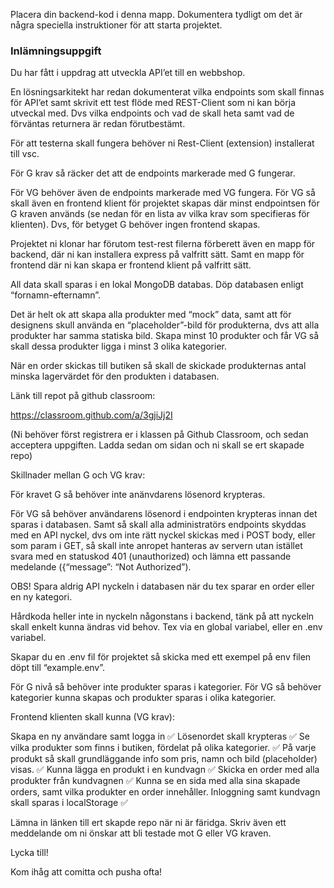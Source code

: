 Placera din backend-kod i denna mapp.
Dokumentera tydligt om det är några speciella instruktioner för att starta projektet.

### Inlämningsuppgift
Du har fått i uppdrag att utveckla API’et till en webbshop.

En lösningsarkitekt har redan dokumenterat vilka endpoints som skall finnas för API’et samt skrivit ett test flöde med REST-Client som ni kan börja utveckal med. Dvs vilka endpoints och vad de skall heta samt vad de förväntas returnera är redan förutbestämt. 

För att testerna skall fungera behöver ni Rest-Client (extension) installerat till vsc.

För G krav så räcker det att de endpoints markerade med G fungerar. 

För VG behöver även de endpoints markerade med VG fungera. För VG så skall även en frontend klient för projektet skapas där minst endpointsen för G kraven används (se nedan för en lista av vilka krav som specifieras för klienten). 
Dvs, för betyget G behöver ingen frontend skapas.

Projektet ni klonar har förutom test-rest filerna förberett även en mapp för backend, där ni kan installera express på valfritt sätt. Samt en mapp för frontend där ni kan skapa er frontend klient på valfritt sätt. 

All data skall sparas i en lokal MongoDB databas. Döp databasen enligt “fornamn-efternamn”.

Det är helt ok att skapa alla produkter med “mock” data, samt att för designens skull använda en “placeholder”-bild för produkterna, dvs att alla produkter har samma statiska bild. Skapa minst 10 produkter och får VG så skall dessa produkter ligga i minst 3 olika kategorier.

När en order skickas till butiken så skall de skickade produkternas antal minska lagervärdet för den produkten i databasen.

Länk till repot på github classroom:

https://classroom.github.com/a/3gjiJj2I

(Ni behöver först registrera er i klassen på Github Classroom, och sedan acceptera uppgiften. Ladda sedan om sidan och ni skall se ert skapade repo)

 

Skillnader mellan G och VG krav:

För kravet G så behöver inte anänvdarens lösenord krypteras. 

För VG så behöver användarens lösenord i endpointen krypteras innan det sparas i databasen. Samt så skall alla administratörs endpoints skyddas med en API nyckel, dvs om inte rätt nyckel skickas med i POST body, eller som param i GET, så skall inte anropet hanteras av servern utan istället svara med en statuskod 401 (unauthorized) och lämna ett passande medelande ({“message”: “Not Authorized”). 

 

OBS! Spara aldrig API nyckeln i databasen när du tex sparar en order eller en ny kategori.

Hårdkoda heller inte in nyckeln någonstans i backend, tänk på att nyckeln skall enkelt kunna ändras vid behov. Tex via en global variabel, eller en .env variabel.

Skapar du en .env fil för projektet så skicka med ett exempel på env filen döpt till “example.env”.

För G nivå så behöver inte produkter sparas i kategorier. För VG så behöver kategorier kunna skapas och produkter sparas i olika kategorier.

 

Frontend klienten skall kunna (VG krav):

Skapa en ny användare samt logga in ✅
Lösenordet skall krypteras ✅
Se vilka produkter som finns i butiken, fördelat på olika kategorier. ✅
På varje produkt så skall grundläggande info som pris, namn och bild (placeholder) visas. ✅
Kunna lägga en produkt i en kundvagn ✅
Skicka en order med alla produkter från kundvagnen ✅
Kunna se en sida med alla sina skapade orders, samt vilka produkter en order innehåller.
Inloggning samt kundvagn skall sparas i localStorage ✅

Lämna in länken till ert skapde repo när ni är färidga. Skriv även ett meddelande om ni önskar att bli testade mot G eller VG kraven.

Lycka till!

Kom ihåg att comitta och pusha ofta!